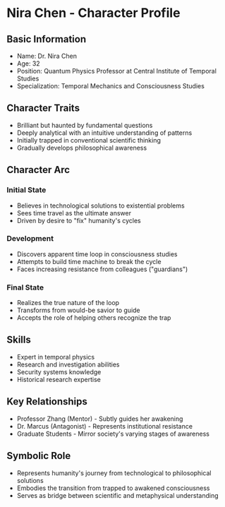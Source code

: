 # Nira Chen - Character Profile

## Basic Information
- Name: Dr. Nira Chen
- Age: 32
- Position: Quantum Physics Professor at Central Institute of Temporal Studies
- Specialization: Temporal Mechanics and Consciousness Studies

## Character Traits
- Brilliant but haunted by fundamental questions
- Deeply analytical with an intuitive understanding of patterns
- Initially trapped in conventional scientific thinking
- Gradually develops philosophical awareness

## Character Arc
### Initial State
- Believes in technological solutions to existential problems
- Sees time travel as the ultimate answer
- Driven by desire to "fix" humanity's cycles

### Development
- Discovers apparent time loop in consciousness studies
- Attempts to build time machine to break the cycle
- Faces increasing resistance from colleagues ("guardians")

### Final State
- Realizes the true nature of the loop
- Transforms from would-be savior to guide
- Accepts the role of helping others recognize the trap

## Skills
- Expert in temporal physics
- Research and investigation abilities
- Security systems knowledge
- Historical research expertise

## Key Relationships
- Professor Zhang (Mentor) - Subtly guides her awakening
- Dr. Marcus (Antagonist) - Represents institutional resistance
- Graduate Students - Mirror society's varying stages of awareness

## Symbolic Role
- Represents humanity's journey from technological to philosophical solutions
- Embodies the transition from trapped to awakened consciousness
- Serves as bridge between scientific and metaphysical understanding

